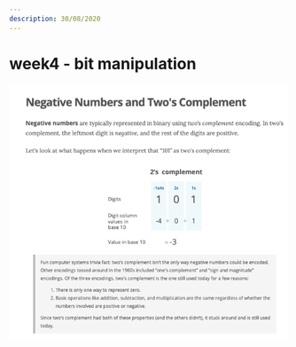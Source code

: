 ```yaml
---
description: 30/08/2020
---
```


# week4 - bit manipulation

![](../../.gitbook/assets/image%20%28228%29.png)

